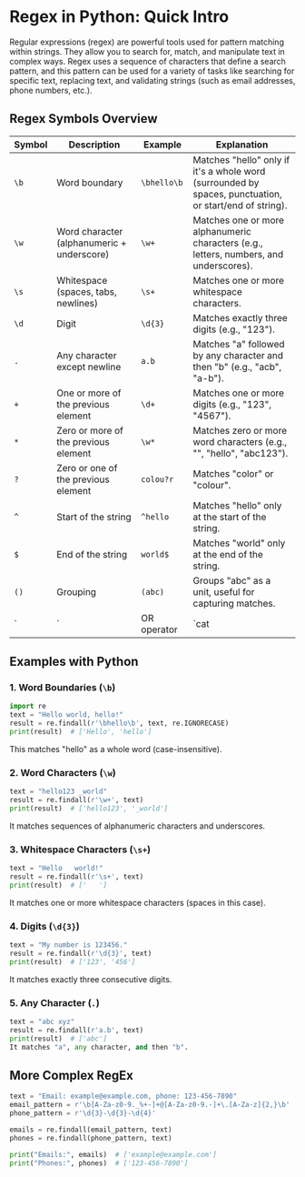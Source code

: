 # Regex in Python: Quick Intro

Regular expressions (regex) are powerful tools used for pattern matching within strings. They allow you to search for, match, and manipulate text in complex ways. Regex uses a sequence of characters that define a search pattern, and this pattern can be used for a variety of tasks like searching for specific text, replacing text, and validating strings (such as email addresses, phone numbers, etc.).

## Regex Symbols Overview

| Symbol | Description                             | Example      | Explanation                                                             |
|--------|-----------------------------------------|--------------|-------------------------------------------------------------------------|
| `\b`   | Word boundary                          | `\bhello\b`  | Matches "hello" only if it's a whole word (surrounded by spaces, punctuation, or start/end of string). |
| `\w`   | Word character (alphanumeric + underscore) | `\w+`        | Matches one or more alphanumeric characters (e.g., letters, numbers, and underscores). |
| `\s`   | Whitespace (spaces, tabs, newlines)     | `\s+`        | Matches one or more whitespace characters.                             |
| `\d`   | Digit                                   | `\d{3}`      | Matches exactly three digits (e.g., "123").                            |
| `.`    | Any character except newline            | `a.b`        | Matches "a" followed by any character and then "b" (e.g., "acb", "a-b"). |
| `+`    | One or more of the previous element     | `\d+`        | Matches one or more digits (e.g., "123", "4567").                      |
| `*`    | Zero or more of the previous element    | `\w*`        | Matches zero or more word characters (e.g., "", "hello", "abc123").     |
| `?`    | Zero or one of the previous element     | `colou?r`    | Matches "color" or "colour".                                           |
| `^`    | Start of the string                     | `^hello`     | Matches "hello" only at the start of the string.                        |
| `$`    | End of the string                       | `world$`     | Matches "world" only at the end of the string.                          |
| `()`   | Grouping                                | `(abc)`      | Groups "abc" as a unit, useful for capturing matches.                   |
| `|`    | OR operator                             | `cat|dog`    | Matches either "cat" or "dog".                                         |


## Examples with Python

### 1. Word Boundaries (`\b`)

```python
import re
text = "Hello world, hello!"
result = re.findall(r'\bhello\b', text, re.IGNORECASE)
print(result)  # ['Hello', 'hello']
```
This matches "hello" as a whole word (case-insensitive).

### 2. Word Characters (`\w`)

```python
text = "hello123 _world"
result = re.findall(r'\w+', text)
print(result)  # ['hello123', '_world']
```
It matches sequences of alphanumeric characters and underscores.

### 3. Whitespace Characters (`\s+`)
```python
text = "Hello   world!"
result = re.findall(r'\s+', text)
print(result)  # ['   ']
```

It matches one or more whitespace characters (spaces in this case).

### 4. Digits (`\d{3}`)
``` python
text = "My number is 123456."
result = re.findall(r'\d{3}', text)
print(result)  # ['123', '456']
```
It matches exactly three consecutive digits.

### 5. Any Character (`.`)
```python
text = "abc xyz"
result = re.findall(r'a.b', text)
print(result)  # ['abc']
It matches "a", any character, and then "b".
```
## More Complex RegEx 

```python
text = "Email: example@example.com, phone: 123-456-7890"
email_pattern = r'\b[A-Za-z0-9._%+-]+@[A-Za-z0-9.-]+\.[A-Za-z]{2,}\b'
phone_pattern = r'\d{3}-\d{3}-\d{4}'

emails = re.findall(email_pattern, text)
phones = re.findall(phone_pattern, text)

print("Emails:", emails)  # ['example@example.com']
print("Phones:", phones)  # ['123-456-7890']
```
